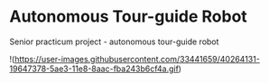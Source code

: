 # Autonomous Tour-guide Robot
Senior practicum project - autonomous tour-guide robot

!(https://user-images.githubusercontent.com/33441659/40264131-19647378-5ae3-11e8-8aac-fba243b6cf4a.gif)
